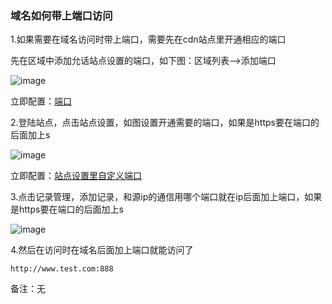 ### 域名如何带上端口访问

1.如果需要在域名访问时带上端口，需要先在cdn站点里开通相应的端口

先在区域中添加允话站点设置的端口，如下图：区域列表—>添加端口

![image](https://user-images.githubusercontent.com/90588289/133750721-bd113cf3-c8e4-477a-a7c0-24e7a4f68f54.png)

立即配置：[端口](zh-cn/SharkCdnDoc/CDN管理/区域列表/端口.md)

2.登陆站点，点击站点设置，如图设置开通需要的端口，如果是https要在端口的后面加上s

![image](https://user-images.githubusercontent.com/90588289/133750731-1fb7b4b9-1f9d-41ad-803e-fec2903619b9.png)

立即配置：[站点设置里自定义端口](zh-cn/SharkCdnDoc/CDN管理/站点列表/站点设置里自定义端口.md)

3.点击记录管理，添加记录，和源ip的通信用哪个端口就在ip后面加上端口，如果是https要在端口的后面加上s

![image](https://user-images.githubusercontent.com/90588289/133750750-7aea3e72-ae34-48df-bef1-12d4b8009ee0.png)

4.然后在访问时在域名后面加上端口就能访问了

```http://www.test.com:888```

备注：无
